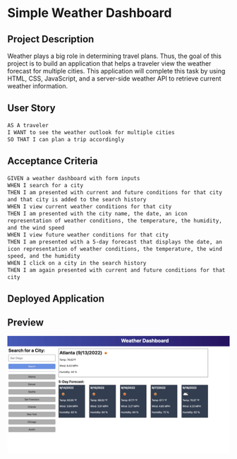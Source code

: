 # Simple Weather Dashboard

## Project Description

Weather plays a big role in determining travel plans. Thus, the goal of this project is to build an application that helps a traveler view the weather forecast for multiple cities. This application will complete this task by using HTML, CSS, JavaScript, and a server-side weather API to retrieve current weather information. 

## User Story
```
AS A traveler
I WANT to see the weather outlook for multiple cities
SO THAT I can plan a trip accordingly
```

## Acceptance Criteria
```
GIVEN a weather dashboard with form inputs
WHEN I search for a city
THEN I am presented with current and future conditions for that city and that city is added to the search history
WHEN I view current weather conditions for that city
THEN I am presented with the city name, the date, an icon representation of weather conditions, the temperature, the humidity, and the wind speed
WHEN I view future weather conditions for that city
THEN I am presented with a 5-day forecast that displays the date, an icon representation of weather conditions, the temperature, the wind speed, and the humidity
WHEN I click on a city in the search history
THEN I am again presented with current and future conditions for that city
```

## Deployed Application


## Preview
![Screenshot](./assets/06-server-side-apis-homework-demo.png)

